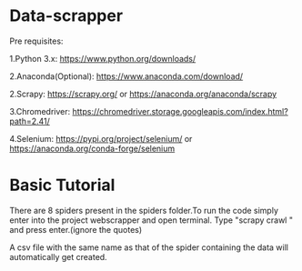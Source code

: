# Data-scrapper

Pre requisites:

1.Python 3.x: https://www.python.org/downloads/

2.Anaconda(Optional): https://www.anaconda.com/download/

2.Scrapy: https://scrapy.org/ or https://anaconda.org/anaconda/scrapy

3.Chromedriver: https://chromedriver.storage.googleapis.com/index.html?path=2.41/

4.Selenium: https://pypi.org/project/selenium/ or https://anaconda.org/conda-forge/selenium


# Basic Tutorial

There are 8 spiders present in the spiders folder.To run the code simply enter into the project webscrapper and open terminal.
Type "scrapy crawl <Spidername without extension>" and press enter.(ignore the quotes)

A csv file with the same name as that of the spider containing the data will automatically get created.



